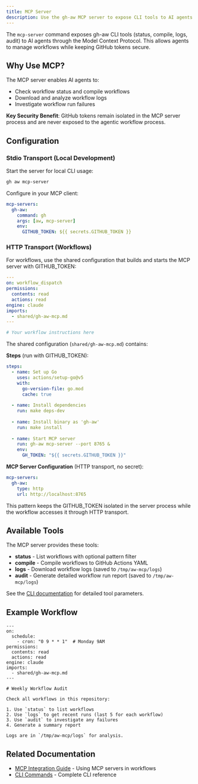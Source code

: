 ```yaml
---
title: MCP Server
description: Use the gh-aw MCP server to expose CLI tools to AI agents via Model Context Protocol, enabling secure workflow management.
---
```


The `mcp-server` command exposes gh-aw CLI tools (status, compile, logs, audit) to AI agents through the Model Context Protocol. This allows agents to manage workflows while keeping GitHub tokens secure.

## Why Use MCP?

The MCP server enables AI agents to:
- Check workflow status and compile workflows
- Download and analyze workflow logs
- Investigate workflow run failures

**Key Security Benefit**: GitHub tokens remain isolated in the MCP server process and are never exposed to the agentic workflow process.

## Configuration

### Stdio Transport (Local Development)

Start the server for local CLI usage:

```bash
gh aw mcp-server
```

Configure in your MCP client:
```yaml
mcp-servers:
  gh-aw:
    command: gh
    args: [aw, mcp-server]
    env:
      GITHUB_TOKEN: ${{ secrets.GITHUB_TOKEN }}
```

### HTTP Transport (Workflows)

For workflows, use the shared configuration that builds and starts the MCP server with GITHUB_TOKEN:

```yaml
---
on: workflow_dispatch
permissions:
  contents: read
  actions: read
engine: claude
imports:
  - shared/gh-aw-mcp.md
---

# Your workflow instructions here
```

The shared configuration (`shared/gh-aw-mcp.md`) contains:

**Steps** (run with GITHUB_TOKEN):
```yaml
steps:
  - name: Set up Go
    uses: actions/setup-go@v5
    with:
      go-version-file: go.mod
      cache: true
  
  - name: Install dependencies
    run: make deps-dev
  
  - name: Install binary as 'gh-aw'
    run: make install
  
  - name: Start MCP server
    run: gh-aw mcp-server --port 8765 &
    env:
      GH_TOKEN: "${{ secrets.GITHUB_TOKEN }}"
```

**MCP Server Configuration** (HTTP transport, no secret):
```yaml
mcp-servers:
  gh-aw:
    type: http
    url: http://localhost:8765
```

This pattern keeps the GITHUB_TOKEN isolated in the server process while the workflow accesses it through HTTP transport.

## Available Tools

The MCP server provides these tools:

- **status** - List workflows with optional pattern filter
- **compile** - Compile workflows to GitHub Actions YAML
- **logs** - Download workflow logs (saved to `/tmp/aw-mcp/logs`)
- **audit** - Generate detailed workflow run report (saved to `/tmp/aw-mcp/logs`)

See the [CLI documentation](/gh-aw/tools/cli/#mcp-server) for detailed tool parameters.

## Example Workflow

```aw
---
on:
  schedule:
    - cron: "0 9 * * 1"  # Monday 9AM
permissions:
  contents: read
  actions: read
engine: claude
imports:
  - shared/gh-aw-mcp.md
---

# Weekly Workflow Audit

Check all workflows in this repository:

1. Use `status` to list workflows
2. Use `logs` to get recent runs (last 5 for each workflow)
3. Use `audit` to investigate any failures
4. Generate a summary report

Logs are in `/tmp/aw-mcp/logs` for analysis.
```

## Related Documentation

- [MCP Integration Guide](/gh-aw/guides/mcps/) - Using MCP servers in workflows
- [CLI Commands](/gh-aw/tools/cli/) - Complete CLI reference
